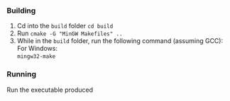 ### Building 
1. Cd into the ```build``` folder ```cd build```
2. Run ```cmake -G "MinGW Makefiles" .. ```
3. While in the ```build``` folder, run the following command (assuming GCC):
For Windows:   
```mingw32-make```

### Running 
Run the executable produced
